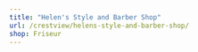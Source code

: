 ```yaml
---
title: "Helen's Style and Barber Shop"
url: /crestview/helens-style-and-barber-shop/
shop: Friseur
---
```

